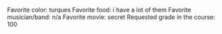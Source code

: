 Favorite color: turques
Favorite food: i have a lot of them 
Favorite musician/band: n/a
Favorite movie: secret
Requested grade in the course: 100
